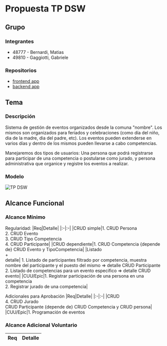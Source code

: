 # Propuesta TP DSW

## Grupo
### Integrantes
* 48777 - Bernardi, Matias
* 49810 - Gaggiotti, Gabriele

### Repositorios
* [frontend app](https://github.com/MatiBerna/frontend-comuna)
* [backend app](https://github.com/MatiBerna/comuna-backend)


## Tema
### Descripción

Sistema de gestión de eventos organizados desde la comuna "nombre". Los mismos son organizados para feriados y celebraciones (como día del niño, dia de la madre, dia del padre, etc). Los eventos pueden extenderse en varios días y dentro de los mismos pueden llevarse a cabo competencias. 

Manejaremos dos tipos de usuarios: Una persona que podrá registrarse para participar de una competencia o postularse como jurado, y persona administrativa que organice y registre los eventos a realizar.

### Modelo
![TP DSW](https://github.com/MatiBerna/TP-DSW/assets/128424988/00128af9-d975-492e-803c-ae9f31b9cba5)


## Alcance Funcional 

### Alcance Mínimo
 

Regularidad:
|Req|Detalle|
|:-|:-|
|CRUD simple|1. CRUD Persona<br>2. CRUD Evento<br>3. CRUD Tipo Competencia<br>4. CRUD Participante|
|CRUD dependiente|1. CRUD Competencia {depende de} CRUD Evento y TipoCompetencia|
|Listado<br>+<br>detalle| 1. Listado de participantes filtrado por competencia, muestra nombre del participante y el puesto del mismo => detalle CRUD Participante<br> 2. Listado de competencias para un evento especifico => detalle CRUD evento| 
|CUU/Epic|1. Registrar participación de una persona en una competencia<br>2. Registrar jurado de una competencia|


Adicionales para Aprobación
|Req|Detalle|
|:-|:-|
|CRUD <br>4. CRUD Jurado<br> CRUD Participante {depende de} CRUD Competencia y CRUD persona|
|CUU/Epic|1. Programación de eventos<br>


### Alcance Adicional Voluntario



|Req|Detalle|
|:-|:-|


